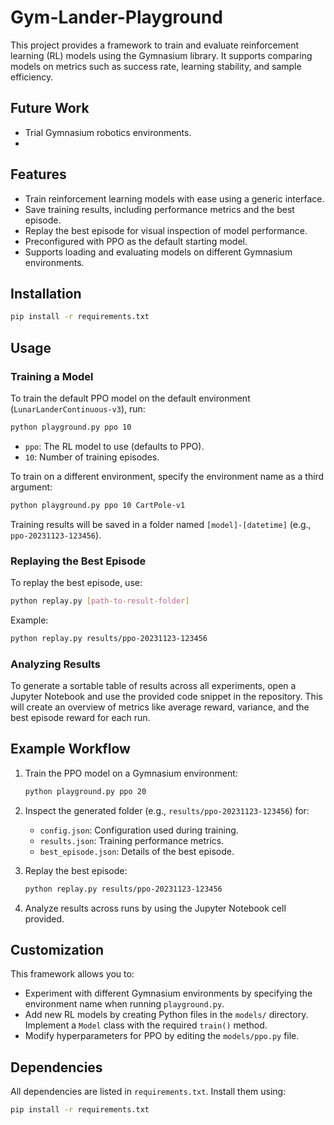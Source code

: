 # Gym-Lander-Playground

This project provides a framework to train and evaluate reinforcement learning (RL) models using the Gymnasium library. It supports comparing models on metrics such as success rate, learning stability, and sample efficiency.


## Future Work
- Trial Gymnasium robotics environments.
- 

## Features

- Train reinforcement learning models with ease using a generic interface.
- Save training results, including performance metrics and the best episode.
- Replay the best episode for visual inspection of model performance.
- Preconfigured with PPO as the default starting model.
- Supports loading and evaluating models on different Gymnasium environments.


## Installation
```bash
pip install -r requirements.txt
```

## Usage

### Training a Model

To train the default PPO model on the default environment (`LunarLanderContinuous-v3`), run:
```bash
python playground.py ppo 10
```

- `ppo`: The RL model to use (defaults to PPO).
- `10`: Number of training episodes.

To train on a different environment, specify the environment name as a third argument:
```bash
python playground.py ppo 10 CartPole-v1
```

Training results will be saved in a folder named `[model]-[datetime]` (e.g., `ppo-20231123-123456`).

### Replaying the Best Episode

To replay the best episode, use:
```bash
python replay.py [path-to-result-folder]
```

Example:
```bash
python replay.py results/ppo-20231123-123456
```

### Analyzing Results

To generate a sortable table of results across all experiments, open a Jupyter Notebook and use the provided code snippet in the repository. This will create an overview of metrics like average reward, variance, and the best episode reward for each run.

## Example Workflow

1. Train the PPO model on a Gymnasium environment:
    ```bash
    python playground.py ppo 20
    ```

2. Inspect the generated folder (e.g., `results/ppo-20231123-123456`) for:
   - `config.json`: Configuration used during training.
   - `results.json`: Training performance metrics.
   - `best_episode.json`: Details of the best episode.

3. Replay the best episode:
    ```bash
    python replay.py results/ppo-20231123-123456
    ```

4. Analyze results across runs by using the Jupyter Notebook cell provided.

## Customization

This framework allows you to:
- Experiment with different Gymnasium environments by specifying the environment name when running `playground.py`.
- Add new RL models by creating Python files in the `models/` directory. Implement a `Model` class with the required `train()` method.
- Modify hyperparameters for PPO by editing the `models/ppo.py` file.

## Dependencies

All dependencies are listed in `requirements.txt`. Install them using:
```bash
pip install -r requirements.txt
```